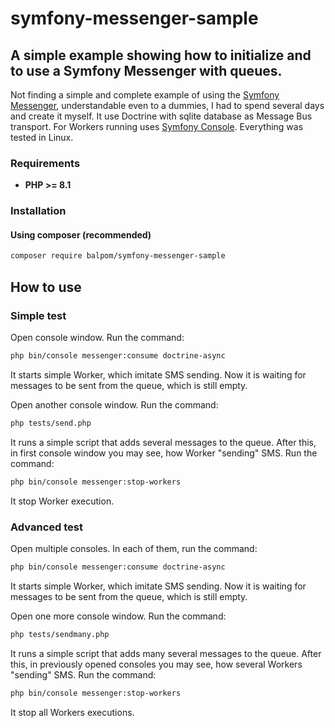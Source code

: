 # symfony-messenger-sample
## A simple example showing how to initialize and to use a Symfony Messenger with queues.

Not finding a simple and complete example of using the [Symfony Messenger](https://github.com/symfony/messenger/), understandable even to a dummies, I had to spend several days and create it myself.
It use Doctrine with sqlite database as Message Bus transport.
For Workers running uses [Symfony Console](https://github.com/symfony/console/).
Everything was tested in Linux.

### Requirements 
- **PHP >= 8.1**

### Installation
#### Using composer (recommended)
```bash
composer require balpom/symfony-messenger-sample
```

## How to use

### Simple test
Open console window. Run the command:
```bash
php bin/console messenger:consume doctrine-async
```
It starts simple Worker, which imitate SMS sending. Now it is waiting for messages to be sent from the queue, which is still empty.

Open another console window. Run the command:
```bash
php tests/send.php
```
It runs a simple script that adds several messages to the queue.
After this, in first console window you may see, how Worker "sending" SMS.
Run the command:
```bash
php bin/console messenger:stop-workers
```
It stop Worker execution.

### Advanced test
Open multiple consoles. In each of them, run the command:
```bash
php bin/console messenger:consume doctrine-async
```
It starts simple Worker, which imitate SMS sending. Now it is waiting for messages to be sent from the queue, which is still empty.

Open one more console window. Run the command:
```bash
php tests/sendmany.php
```
It runs a simple script that adds many several messages to the queue.
After this, in previously opened consoles you may see, how several Workers "sending" SMS.
Run the command:
```bash
php bin/console messenger:stop-workers
```
It stop all Workers executions.

